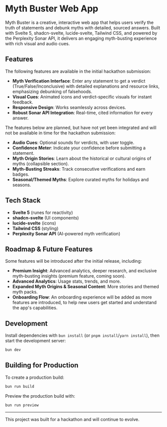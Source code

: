 # Myth Buster Web App

Myth Buster is a creative, interactive web app that helps users verify the truth of statements and debunk myths with detailed, sourced answers. Built with Svelte 5, shadcn-svelte, lucide-svelte, Tailwind CSS, and powered by the Perplexity Sonar API, it delivers an engaging myth-busting experience with rich visual and audio cues.

## Features

The following features are available in the initial hackathon submission:

- **Myth Verification Interface**: Enter any statement to get a verdict (True/False/Inconclusive) with detailed explanations and resource links, emphasizing debunking of falsehoods.
- **Visual Cues**: Animated icons and verdict-specific visuals for instant feedback.
- **Responsive Design**: Works seamlessly across devices.
- **Robust Sonar API Integration**: Real-time, cited information for every answer.

The features below are planned, but have not yet been integrated and will not be available in time for the hackathon submission:

- **Audio Cues**: Optional sounds for verdicts, with user toggle.
- **Confidence Meter**: Indicate your confidence before submitting a statement.
- **Myth Origin Stories**: Learn about the historical or cultural origins of myths (collapsible section).
- **Myth-Busting Streaks**: Track consecutive verifications and earn badges.
- **Seasonal/Themed Myths**: Explore curated myths for holidays and seasons.

## Tech Stack

- **Svelte 5** (runes for reactivity)
- **shadcn-svelte** (UI components)
- **lucide-svelte** (icons)
- **Tailwind CSS** (styling)
- **Perplexity Sonar API** (AI-powered myth verification)

## Roadmap & Future Features

Some features will be introduced after the initial release, including:
- **Premium Insight**: Advanced analytics, deeper research, and exclusive myth-busting insights (premium feature, coming soon).
- **Advanced Analytics**: Usage stats, trends, and more.
- **Expanded Myth Origins & Seasonal Content**: More stories and themed myth packs.
- **Onboarding Flow**: An onboarding experience will be added as more features are introduced, to help new users get started and understand the app's capabilities.

## Development

Install dependencies with `bun install` (or `pnpm install`/`yarn install`), then start the development server:

```bash
bun dev
```

## Building for Production

To create a production build:

```bash
bun run build
```

Preview the production build with:

```bash
bun run preview
```

---

This project was built for a hackathon and will continue to evolve.
